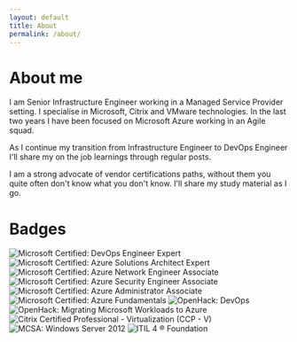 ```yaml
---
layout: default
title: About
permalink: /about/
---
```


# About me

I am Senior Infrastructure Engineer working in a Managed Service Provider setting. 
I specialise in Microsoft, Citrix and VMware technologies.
In the last two years I have been focused on Microsoft Azure working in an Agile squad.

As I continue my transition from Infrastructure Engineer to DevOps Engineer I'll share my on the job learnings through regular posts. 

I am a strong advocate of vendor certifications paths, without them you quite often don't know what you don't know. I'll share my study material as I go.

# Badges
![Microsoft Certified: DevOps Engineer Expert](/badges/microsoft-certified-devops-engineer-expert144x144.png)
![Microsoft Certified: Azure Solutions Architect Expert](/badges/microsoft-certified-azure-solutions-architect-expert144x144.png)
![Microsoft Certified: Azure Network Engineer Associate](/badges/microsoft-certified-azure-network-engineer-associate144x144.png)
![Microsoft Certified: Azure Security Engineer Associate](/badges/microsoft-certified-azure-security-engineer-associate144x144.png)
![Microsoft Certified: Azure Administrator Associate](/badges/microsoft-certified-azure-administrator-associate144x144.png)
![Microsoft Certified: Azure Fundamentals](/badges/microsoft-certified-azure-fundamentals144x144.png)
![OpenHack: DevOps](/badges/openhack-devops.png)
![OpenHack: Migrating Microsoft Workloads to Azure](/badges/openhack-migrating-microsoft-workloads-to-azure.png)
![Citrix Certified Professional - Virtualization (CCP - V)](/badges/citrix-certified-professional-virtualization-ccp-v.5.png)
![MCSA: Windows Server 2012](/badges/mcsa-windows-server-2012-certified-2016.png)
![ITIL 4 ® Foundation](/badges/itil-4-foundation.png)
